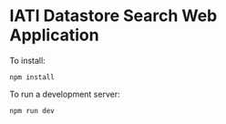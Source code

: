 # IATI Datastore Search Web Application
To install:

    npm install
  
To run a development server:

    npm run dev
